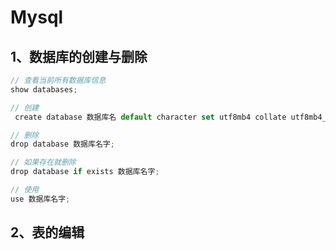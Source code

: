 # Mysql

## 1、数据库的创建与删除

```javascript
// 查看当前所有数据库信息
show databases;

// 创建
 create database 数据库名 default character set utf8mb4 collate utf8mb4_general_ci;

// 删除
drop database 数据库名字;

// 如果存在就删除
drop database if exists 数据库名字;

// 使用
use 数据库名字;
```

## 2、表的编辑

```javascript

```